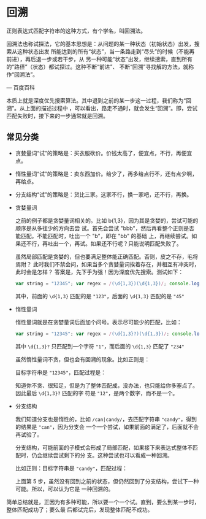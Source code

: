 # 回溯

正则表达式匹配字符串的这种方式，有个学名，叫回溯法。

回溯法也称试探法，它的基本思想是：从问题的某一种状态（初始状态）出发，搜索从这种状态出发 所能达到的所有“状态”，当一条路走到“尽头”的时候（不能再前进），再后退一步或若干步，从 另一种可能“状态”出发，继续搜索，直到所有的“路径”（状态）都试探过。这种不断“前进”、 不断“回溯”寻找解的方法，就称作“回溯法”。

— 百度百科

本质上就是深度优先搜索算法。其中退到之前的某一步这一过程，我们称为“回溯”。从上面的描述过程中 ，可以看出，路走不通时，就会发生“回溯”。即，尝试匹配失败时，接下来的一步通常就是回溯。

## 常见分类

- 贪婪量词“试”的策略是：买衣服砍价。价钱太高了，便宜点，不行，再便宜点。
- 惰性量词“试”的策略是：卖东西加价。给少了，再多给点行不，还有点少啊，再给点。
- 分支结构“试”的策略是：货比三家。这家不行，换一家吧，还不行，再换。

- 贪婪量词

  之前的例子都是贪婪量词相关的。比如 b{1,3}，因为其是贪婪的，尝试可能的顺序是从多往少的方向去尝 试。首先会尝试 "bbb"，然后再看整个正则是否能匹配。不能匹配时，吐出一个 "b"，即在 "bb" 的基础 上，再继续尝试。如果还不行，再吐出一个，再试。如果还不行呢？只能说明匹配失败了。

  虽然局部匹配是贪婪的，但也要满足整体能正确匹配。否则，皮之不存，毛将焉附？
  此时我们不禁会问，如果当多个贪婪量词挨着存在，并相互有冲突时，此时会是怎样？
  答案是，先下手为强！因为深度优先搜索。测试如下：

  ```js
  var string = "12345"; var regex = /(\d{1,3})(\d{1,3})/; console.log( string.match(regex) ); // => ["12345", "123", "45", index: 0, input: "12345"]
  ```

  其中，前面的 `\d{1,3}` 匹配的是 `"123"`，后面的 `\d{1,3}` 匹配的是 `"45"`

- 惰性量词

  惰性量词就是在贪婪量词后面加个问号。表示尽可能少的匹配，比如：

  ```js
  var string = "12345"; var regex = /(\d{1,3}?)(\d{1,3})/; console.log( string.match(regex) ); // => ["1234", "1", "234", index: 0, input: "12345"]
  ```

  其中 `\d{1,3}?` 只匹配到一个字符 `"1"`，而后面的 `\d{1,3}` 匹配了 `"234"`

  虽然惰性量词不贪，但也会有回溯的现象。比如正则是：

  目标字符串是 `"12345"`，匹配过程是：

  知道你不贪、很知足，但是为了整体匹配成，没办法，也只能给你多塞点了。因此最后 `\d{1,3}?` 匹配的字 符是 `"12"`，是两个数字，而不是一个。

- 分支结构

  我们知道分支也是惰性的，比如 `/can|candy/`，去匹配字符串 `"candy"`，得到的结果是 `"can"`，因为分支会 一个一个尝试，如果前面的满足了，后面就不会再试验了。

  分支结构，可能前面的子模式会形成了局部匹配，如果接下来表达式整体不匹配时，仍会继续尝试剩下的分 支。这种尝试也可以看成一种回溯。

  比如正则：目标字符串是 `"candy"`，匹配过程：

  上面第 5 步，虽然没有回到之前的状态，但仍然回到了分支结构，尝试下一种可能。所以，可以认为它是 一种回溯的。

简单总结就是，正因为有多种可能，所以要一个一个试。直到，要么到某一步时，整体匹配成功了；要么最 后都试完后，发现整体匹配不成功。
